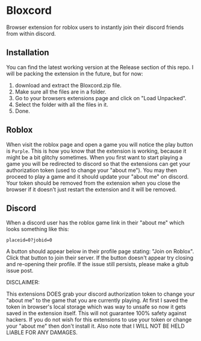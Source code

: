 # Bloxcord

Browser extension for roblox users to instantly join their discord friends from within discord. 

## Installation

You can find the latest working version at the Release section of this repo. I will be packing the extension in the future, but for now:
1. download and extract the Bloxcord.zip file.
2. Make sure all the files are in a folder.
3. Go to your browsers extensions page and click on "Load Unpacked".
4. Select the folder with all the files in it. 
5. Done.

## Roblox

When visit the roblox page and open a game you will notice the play button is `Purple`. This is how you know that the extension is working, because it might be a bit glitchy sometimes. When you first want to start playing a game you will be redirected to discord so that the extensions can get your authorization token (used to change your "about me"). You may then proceed to play a game and it should update your "about me" on discord. Your token should be removed from the extension when you close the browser if it doesn't just restart the extension and it will be removed.

## Discord

When a discord user has the roblox game link in their "about me" which looks something like this:

`placeid=0?jobid=0`

A button should appear below in their profile page stating: "Join on Roblox". Click that button to join their server. If the button doesn't appear try closing and re-opening their profile. If the issue still persists, please make a gitub issue post.

DISCLAIMER:

This extensions DOES grab your discord authorization token to change your "about me" to the game that you are currently playing. At first I saved the token in browser's local storage which was way to unsafe so now it gets saved in the extension itself. This will not guarantee 100% safety against hackers. If you do not wish for this extensions to use your token or change your "about me" then don't install it. Also note that I WILL NOT BE HELD LIABLE FOR ANY DAMAGES.